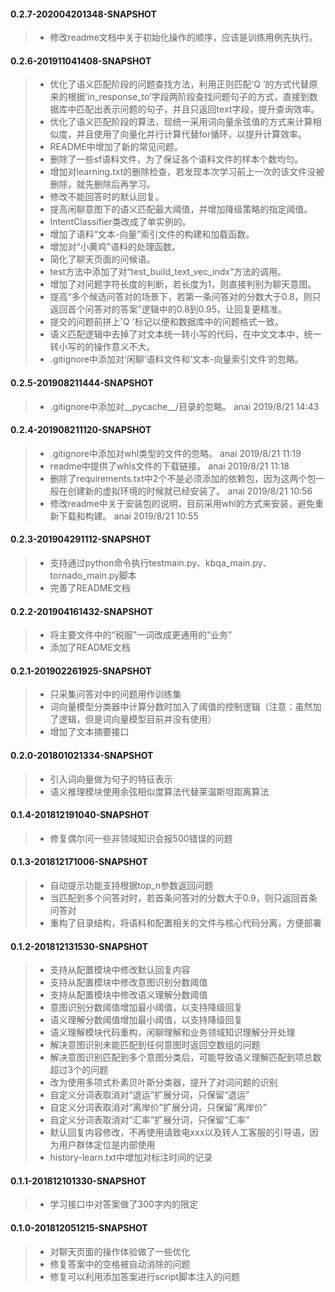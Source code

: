 #### 0.2.7-202004201348-SNAPSHOT
>- 修改readme文档中关于初始化操作的顺序，应该是训练用例先执行。
#### 0.2.6-201911041408-SNAPSHOT
>- 优化了语义匹配阶段的问题查找方法，利用正则匹配‘Q ’的方式代替原来的根据‘in_response_to’字段两阶段查找问题句子的方式，直接到数据库中匹配出表示问题的句子，并且只返回text字段，提升查询效率。
>- 优化了语义匹配阶段的算法，现统一采用词向量余弦值的方式来计算相似度，并且使用了向量化并行计算代替for循环，以提升计算效率。
>- README中增加了新的常见问题。
>- 删除了一些sf语料文件，为了保证各个语料文件的样本个数均匀。
>- 增加对learning.txt的删除检查，若发现本次学习前上一次的该文件没被删除，就先删除后再学习。
>- 修改不能回答时的默认回复。
>- 提高闲聊意图下的语义匹配最大阈值，并增加降级策略的指定阈值。
>- IntentClassifier类改成了单实例的。
>- 增加了语料“文本-向量”索引文件的构建和加载函数。
>- 增加对“小黄鸡”语料的处理函数。
>- 简化了聊天页面的问候语。
>- test方法中添加了对“test_build_text_vec_indx”方法的调用。
>- 增加了对问题字符长度的判断，若长度为1，则直接判别为聊天意图。 
>- 提高“多个候选问答对的场景下，若第一条问答对的分数大于0.8，则只返回首个问答对的答案”逻辑中的0.8到0.95，让回复更精准。
>- 提交的问题前拼上'Q '标记以便和数据库中的问题格式一致。
>- 语义匹配逻辑中去掉了对文本统一转小写的代码，在中文文本中，统一转小写的的操作意义不大。
>- .gitignore中添加对‘闲聊’语料文件和‘文本-向量索引文件’的忽略。

#### 0.2.5-201908211444-SNAPSHOT
>- .gitignore中添加对__pycache__/目录的忽略。 anai 2019/8/21 14:43

#### 0.2.4-201908211120-SNAPSHOT
>- .gitignore中添加对whl类型的文件的忽略。 anai 2019/8/21 11:19
>- readme中提供了whls文件的下载链接。 anai 2019/8/21 11:18
>- 删除了requirements.txt中2个不是必须添加的依赖包，因为这两个包一般在创建新的虚拟环境的时候就已经安装了。 anai 2019/8/21 10:56
>- 修改readme中关于安装包的说明，目前采用whl的方式来安装，避免重新下载和构建。 anai 2019/8/21 10:55

#### 0.2.3-201904291112-SNAPSHOT
>- 支持通过python命令执行testmain.py、kbqa_main.py、tornado_main.py脚本
>- 完善了README文档

#### 0.2.2-201904161432-SNAPSHOT
>- 将主要文件中的“税服”一词改成更通用的“业务”
>- 添加了README文档

#### 0.2.1-201902261925-SNAPSHOT
>- 只采集问答对中的问题用作训练集
>- 词向量模型分类器中计算分数时加入了阈值的控制逻辑（注意：虽然加了逻辑，但是词向量模型目前并没有使用）
>- 增加了文本摘要接口

#### 0.2.0-201801021334-SNAPSHOT
>- 引入词向量做为句子的特征表示
>- 语义推理模块使用余弦相似度算法代替莱温斯坦距离算法


#### 0.1.4-201812191040-SNAPSHOT
>- 修复偶尔问一些非领域知识会报500错误的问题

#### 0.1.3-201812171006-SNAPSHOT
>- 自动提示功能支持根据top_n参数返回问题
>- 当匹配到多个问答对时，若首条问答对的分数大于0.9，则只返回首条问答对
>- 重构了目录结构，将语料和配置相关的文件与核心代码分离，方便部署

#### 0.1.2-201812131530-SNAPSHOT
>- 支持从配置模块中修改默认回复内容
>- 支持从配置模块中修改意图识别分数阈值
>- 支持从配置模块中修改语义理解分数阈值
>- 意图识别分数阈值增加最小阈值，以支持降级回复
>- 语义理解分数阈值增加最小阈值，以支持降级回复
>- 语义理解模块代码重构，闲聊理解和业务领域知识理解分开处理
>- 解决意图识别未能匹配到任何意图时返回空数组的问题
>- 解决意图识别匹配到多个意图分类后，可能导致语义理解匹配到项总数超过3个的问题
>- 改为使用多项式朴素贝叶斯分类器，提升了对词问题的识别
>- 自定义分词表取消对“退运”扩展分词，只保留“退运”
>- 自定义分词表取消对“离岸价”扩展分词，只保留“离岸价”
>- 自定义分词表取消对“汇率”扩展分词，只保留“汇率”
>- 默认回复内容修改，不再使用请致电xxx以及转人工客服的引导语，因为用户群体定位是内部使用
>- history-learn.txt中增加对标注时间的记录

#### 0.1.1-201812101330-SNAPSHOT
>- 学习接口中对答案做了300字内的限定

#### 0.1.0-201812051215-SNAPSHOT
>- 对聊天页面的操作体验做了一些优化
>- 修复答案中的空格被自动消除的问题
>- 修复可以利用添加答案进行script脚本注入的问题